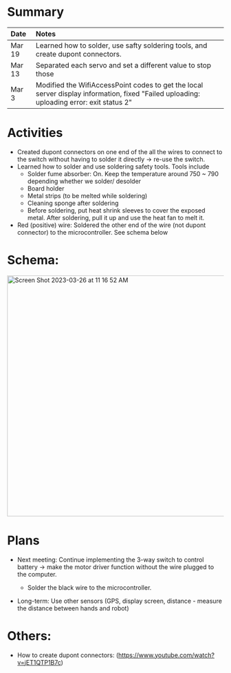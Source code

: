 # Summary

| Date   | Notes
| :----- | :-------------------------------
| Mar 19 | Learned how to solder, use safty soldering tools, and create dupont connectors. 
| Mar 13 | Separated each servo and set a different value to stop those
| Mar 3 | Modified the WifiAccessPoint codes to get the local server display information, fixed "Failed uploading: uploading error: exit status 2" 



# Activities
* Created dupont connectors on one end of the all the wires to connect to the switch without having to solder it directly -> re-use the switch.
* Learned how to solder and use soldering safety tools. Tools include
  + Solder fume absorber: On. Keep the temperature around 750 ~ 790 depending whether we solder/ desolder
  + Board holder
  + Metal strips (to be melted while soldering)
  + Cleaning sponge after soldering
  + Before soldering, put heat shrink sleeves to cover the exposed metal. After soldering, pull it up and use the heat fan to melt it.
* Red (positive) wire: Soldered the other end of the wire (not dupont connector) to the microcontroller. See schema below


# Schema: 
 <img width="560" alt="Screen Shot 2023-03-26 at 11 16 52 AM" src="https://user-images.githubusercontent.com/79251745/227795826-fdba7b32-bdb4-47f2-a40b-6937271902b9.png">


# Plans
* Next meeting: Continue implementing the 3-way switch to control battery -> make the motor driver function without the wire plugged to the computer. 
  + Solder the black wire to the microcontroller.

* Long-term: Use other sensors (GPS, display screen, distance - measure the distance between hands and robot)


# Others:
* How to create dupont connectors: (https://www.youtube.com/watch?v=jET1QTP1B7c)
